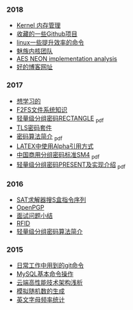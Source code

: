 ### 2018
   * [Kernel 内存管理](./2018/kernel-slab.html)
   * [收藏的一些Github项目](./2018/github-stars.html)
   * [linux一些提升效率的命令](./2018/linux-commands.html)
   * [魅族内核团队](http://kernel.meizu.com/)
   * [AES NEON implementation analysis](./2018/aes-neon.html)
   * [好的博客网址](./2018/blogs.html)

### 2017
   * [想学习的](./2017/things.html)
   * [F2FS文件系统知识](./2017/fs.html)
   * [轻量级分组密码RECTANGLE](./doc/rectangle.pdf) <sub>pdf</sub>
   * [TLS密码套件](./2017/tls.html)
   * [密码算法简介](./doc/cipher.pdf) <sub>pdf</sub>
   * [LATEX中使用Alpha引用方式](./2017/latex-alpha.html)
   * [中国商用分组密码标准SM4](./doc/sm4.pdf) <sub>pdf</sub>
   * [轻量级分组密码PRESENT及实现介绍](./doc/present.pdf) <sub>pdf</sub>

### 2016
   * [SAT求解器搜S盒指令序列](./2016/sat.html)
   * [OpenPGP](./2016/openpgp.html)
   * [面试问题小结](./2016/interview.html)
   * [RFID](./2016/rfid.html)
   * [轻量级分组密码算法简介](./2016/lightweight-block-cipher.html)

### 2015
   * [日常工作中用到的git命令](./2015/git.html)
   * [MySQL基本命令操作](./2015/mysql.html)
   * [云端高性能技术架构浅析](./2015/high-cloud.html)
   * [模拟随机数的生成](./2015/random-generator.html)
   * [英文字母频率统计](./2015/lettercount.html)
